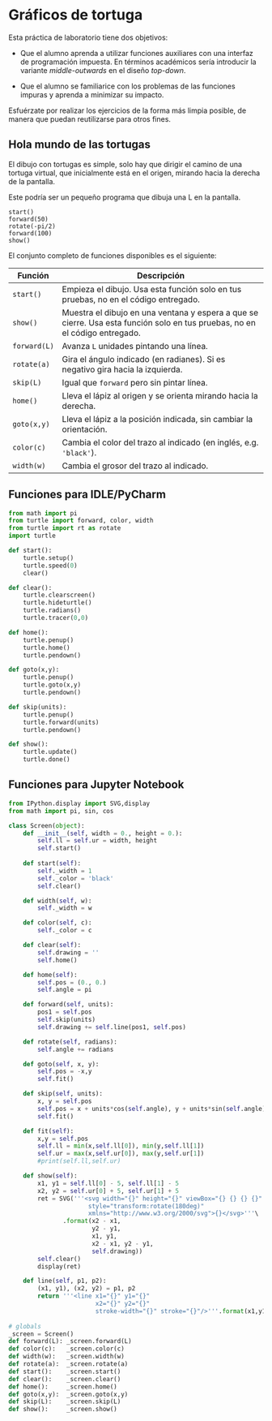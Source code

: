 # Gráficos de tortuga

Esta práctica de laboratorio tiene dos objetivos:

* Que el alumno aprenda a utilizar funciones auxiliares con una interfaz de programación impuesta.  En términos académicos sería introducir la variante *middle-outwards* en el diseño *top-down*.

* Que el alumno se familiarice con los problemas de las funciones impuras y aprenda a minimizar su impacto.

Esfuérzate por realizar los ejercicios de la forma más limpia posible, de manera que puedan reutilizarse para otros fines.

## Hola mundo de las tortugas

El dibujo con tortugas es simple, solo hay que dirigir el camino de una tortuga virtual, que inicialmente está en el origen, mirando hacia la derecha de la pantalla.

Este podría ser un pequeño programa que dibuja una L en la pantalla.

```
start()
forward(50)
rotate(-pi/2)
forward(100)
show()
```

El conjunto completo de funciones disponibles es el siguiente:

**Función** | **Descripción**
--- | ---
`start()`   | Empieza el dibujo. Usa esta función solo en tus pruebas, no en el código entregado.
`show()`    | Muestra el dibujo en una ventana y espera a que se cierre. Usa esta función solo en tus pruebas, no en el código entregado.
`forward(L)` | Avanza `L` unidades pintando una línea.
`rotate(a)` | Gira el ángulo indicado (en radianes). Si es negativo gira hacia la izquierda.
`skip(L)`   | Igual que `forward` pero sin pintar línea.
`home()`    | Lleva el lápiz al origen y se orienta mirando hacia la derecha.
`goto(x,y)` | Lleva el lápiz a la posición indicada, sin cambiar la orientación.
`color(c)`  | Cambia el color del trazo al indicado (en inglés, e.g. `'black'`).
`width(w)`  | Cambia el grosor del trazo al indicado.



## Funciones para IDLE/PyCharm

``` python
from math import pi
from turtle import forward, color, width
from turtle import rt as rotate
import turtle

def start():
    turtle.setup()
    turtle.speed(0)
    clear()

def clear():
    turtle.clearscreen()
    turtle.hideturtle()
    turtle.radians()
    turtle.tracer(0,0)

def home():
    turtle.penup()
    turtle.home()
    turtle.pendown()

def goto(x,y):
    turtle.penup()
    turtle.goto(x,y)
    turtle.pendown()

def skip(units):
    turtle.penup()
    turtle.forward(units)
    turtle.pendown()

def show():
    turtle.update()
    turtle.done()
```

## Funciones para Jupyter Notebook

``` python
from IPython.display import SVG,display
from math import pi, sin, cos

class Screen(object):    
    def __init__(self, width = 0., height = 0.):
        self.ll = self.ur = width, height
        self.start()
        
    def start(self):
        self._width = 1
        self._color = 'black'
        self.clear()        

    def width(self, w):
        self._width = w

    def color(self, c):
        self._color = c

    def clear(self):
        self.drawing = ''
        self.home()

    def home(self):
        self.pos = (0., 0.)
        self.angle = pi

    def forward(self, units):
        pos1 = self.pos
        self.skip(units)
        self.drawing += self.line(pos1, self.pos)

    def rotate(self, radians):
        self.angle += radians

    def goto(self, x, y):
        self.pos = -x,y
        self.fit()

    def skip(self, units):
        x, y = self.pos
        self.pos = x + units*cos(self.angle), y + units*sin(self.angle)
        self.fit()

    def fit(self):
        x,y = self.pos
        self.ll = min(x,self.ll[0]), min(y,self.ll[1])
        self.ur = max(x,self.ur[0]), max(y,self.ur[1])
        #print(self.ll,self.ur)

    def show(self):
        x1, y1 = self.ll[0] - 5, self.ll[1] - 5
        x2, y2 = self.ur[0] + 5, self.ur[1] + 5
        ret = SVG('''<svg width="{}" height="{}" viewBox="{} {} {} {}"
                      style="transform:rotate(180deg)"
                      xmlns="http://www.w3.org/2000/svg">{}</svg>'''\
               .format(x2 - x1,
                       y2 - y1,
                       x1, y1,
                       x2 - x1, y2 - y1,
                       self.drawing))
        self.clear()
        display(ret)

    def line(self, p1, p2):
        (x1, y1), (x2, y2) = p1, p2
        return '''<line x1="{}" y1="{}" 
                        x2="{}" y2="{}" 
                        stroke-width="{}" stroke="{}"/>'''.format(x1,y1,x2,y2,self._width,self._color)
    
# globals
_screen = Screen()
def forward(L): _screen.forward(L)
def color(c):   _screen.color(c)
def width(w):   _screen.width(w)
def rotate(a):  _screen.rotate(a)
def start():    _screen.start()
def clear():    _screen.clear()
def home():     _screen.home()
def goto(x,y):  _screen.goto(x,y)
def skip(L):    _screen.skip(L)
def show():     _screen.show()
```
